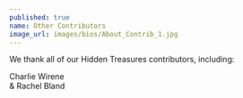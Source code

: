 ```yaml
---
published: true
name: Other Contributors
image_url: images/bios/About_Contrib_1.jpg
---
```

We thank all of our Hidden Treasures contributors, including:  

Charlie Wirene  
& Rachel Bland
